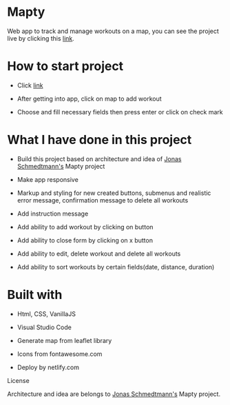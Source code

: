 # Mapty

Web app to track and manage workouts on a map, you can see the project live by clicking this [link](https://madina-dauletqyzy-mapty.netlify.app/). 

# How to start project
* Click [link](https://madina-dauletqyzy-mapty.netlify.app/) 

* After getting into app, click on map to add workout

* Choose and fill necessary fields then press enter or click on check mark


# What I have done in this project

* Build this project based on architecture and idea of [Jonas Schmedtmann's](https://github.com/jonasschmedtmann) Mapty project

* Make app responsive

* Markup and styling for new created buttons, submenus and realistic error message, confirmation message to delete all workouts

* Add instruction message 

* Add ability to add workout by clicking on button

* Add ability to close form by clicking on x button

* Add ability to edit, delete workout and delete all workouts

* Add ability to sort workouts by certain fields(date, distance, duration)

# Built with

* Html, CSS, VanillaJS

* Visual Studio Code

* Generate map from leaflet library

* Icons from fontawesome.com

* Deploy by netlify.com


License

Architecture and idea are belongs to [Jonas Schmedtmann's](https://github.com/jonasschmedtmann) Mapty project.
